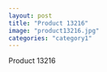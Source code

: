 ```yaml
---
layout: post
title: "Product 13216"
image: "product13216.jpg"
categories: "category1"
---
```

Product 13216
